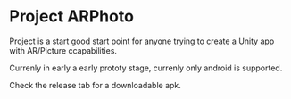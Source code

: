 # Project ARPhoto

Project is a start good start point for anyone trying to create a Unity app with AR/Picture ccapabilities.

Currenly in early a early prototy stage, currenly only android is supported.

Check the release tab for a downloadable apk.

